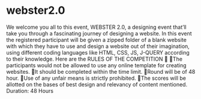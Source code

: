 # webster2.0
We welcome you all to this event, WEBSTER 2.0, a designing event that’ll take you through a fascinating journey of designing a website. 
In this event the registered participant will be given a zipped folder of a blank website with which they have to use and design a website out of their imagination, using different coding languages like HTML, CSS, JS, J-QUERY according to their knowledge.
Here are the RULES OF THE COMPETITION 📣
🔷The participants would not be allowed to use any online template for creating websites.
🔷It should be completed within the time limit.
🔷Round will be of 48 hour.
🔷Use of any unfair means is strictly prohibited.
🔷The scores will be allotted on the bases of best design and relevancy of content mentioned. Duration: 48 Hours
